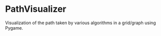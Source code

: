 # PathVisualizer
Visualization of the path taken by various algorithms in a grid/graph using Pygame.
